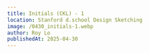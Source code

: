 ```yaml
---
title: Initials (CKL) - 1
location: Stanford d.school Design Sketching
image: /0430_initials-1.webp
author: Roy Lo
publishedAt: 2025-04-30
---
```

